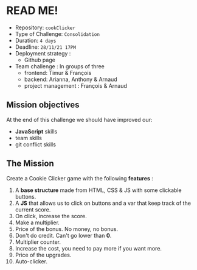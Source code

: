 # READ ME! 

- Repository: `cookClicker`
- Type of Challenge: `Consolidation`
- Duration: `4 days`
- Deadline: `28/11/21 17PM`
- Deployment strategy :
  - Github page
- Team challenge : In groups of three
  - frontend: Timur & François
  - backend: Arianna, Anthony & Arnaud
  - project management : François & Arnaud
 
 ## Mission objectives 

At the end of this challenge we should have improved our:

- **JavaScript** skills
- team skills
- git conflict skills

## The Mission

Create a Cookie Clicker game with the following **features** :

1.  A **base structure** made from HTML, CSS & JS with some clickable buttons.
2.  A **JS** that allows us to click on buttons and a var that keep track of the current score.  
3.  On click, increase the score.
4.  Make a multiplier.
5.  Price of the bonus. No money, no bonus.
6.  Don't do credit. Can't go lower than **0**.
7.  Multiplier counter.
8.  Increase the cost, you need to pay more if you want more.
9.  Price of the upgrades.
10. Auto-clicker.
